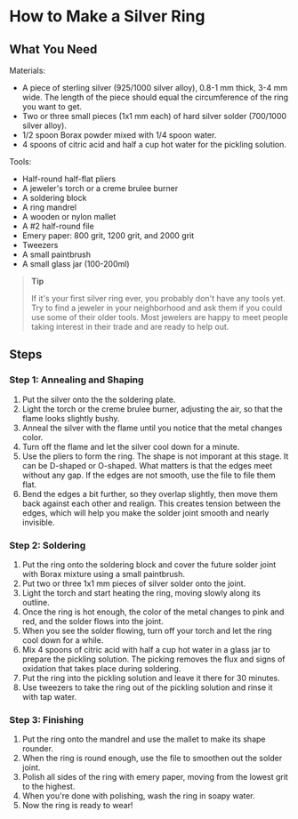 # How to Make a Silver Ring
## What You Need
Materials:
* A piece of sterling silver (925/1000 silver alloy), 0.8-1 mm thick, 3-4 mm wide. 
The length of the piece should equal the circumference of the ring you want to get.
* Two or three small pieces (1x1 mm each) of hard silver solder (700/1000 silver alloy).
* 1/2 spoon Borax powder mixed with 1/4 spoon water.
* 4 spoons of citric acid and half a cup hot water for the pickling solution.

Tools:
* Half-round half-flat pliers
* A jeweler's torch or a creme brulee burner
* A soldering block
* A ring mandrel
* A wooden or nylon mallet
* A #2 half-round file
* Emery paper: 800 grit, 1200 grit, and 2000 grit
* Tweezers
* A small paintbrush
* A small glass jar (100-200ml)

>**Tip**
>
>If it's your first silver ring ever, you probably don't have any tools yet. 
>Try to find a jeweler in your neighborhood and ask them if you could use some of their older tools. 
Most jewelers are happy to meet people taking interest in their trade and are ready to help out.


## Steps
### Step 1: Annealing and Shaping
1. Put the silver onto the the soldering plate.
2. Light the torch or the creme brulee burner, adjusting the air, so that the flame looks slightly bushy.
3. Anneal the silver with the flame until you notice that the metal changes color.
4. Turn off the flame and let the silver cool down for a minute.
5. Use the pliers to form the ring. 
The shape is not imporant at this stage. It can be D-shaped or O-shaped. What matters is that the edges meet without any gap.
If the edges are not smooth, use the file to file them flat.
6. Bend the edges a bit further, so they overlap slightly, then move them back against each other and realign.
This creates tension between the edges, which will help you make the solder joint smooth and nearly invisible.
### Step 2: Soldering
1. Put the ring onto the soldering block and cover the future solder joint with Borax mixture using a small paintbrush.
2. Put two or three 1x1 mm pieces of silver solder onto the joint.
3. Light the torch and start heating the ring, moving slowly along its outline.
4. Once the ring is hot enough, the color of the metal changes to pink and red, and the solder flows into the joint.
5. When you see the solder flowing, turn off your torch and let the ring cool down for a while.
6. Mix 4 spoons of citric acid with half a cup hot water in a glass jar to prepare the pickling solution. The picking removes the flux and signs of oxidation that takes place during soldering.
7. Put the ring into the pickling solution and leave it there for 30 minutes.
8. Use tweezers to take the ring out of the pickling solution and rinse it with tap water.
### Step 3: Finishing
1. Put the ring onto the mandrel and use the mallet to make its shape rounder.
2. When the ring is round enough, use the file to smoothen out the solder joint.
3. Polish all sides of the ring with emery paper, moving from the lowest grit to the highest.
4. When you're done with polishing, wash the ring in soapy water.
5. Now the ring is ready to wear!
